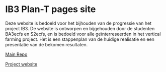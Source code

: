 # IB3 Plan-T pages site

Deze website is bedoeld voor het bijhouden van de progressie van het project IB3.
De website is ontworpen en bijgehouden door de studenten BA3ecfs en S2ecfs, en is bedoeld voor alle geïnterreseerden in het vertical farming project. Het is een stappenplan van de huidige realisatie en een presentatie van de bekomen resultaten.

[Main Repo](https://github.com/Vertical-Farming-IB3/Plan-T)

[Project website](https://vertical-farming-ib3.github.io/)

